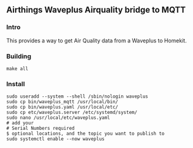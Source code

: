 ## Airthings Waveplus Airquality bridge to MQTT

### Intro
This provides a way to get Air Quality data from a Waveplus to Homekit. 

### Building 
``` 
make all
```

### Install
```
sudo useradd --system --shell /sbin/nologin waveplus
sudo cp bin/waveplus_mqtt /usr/local/bin/
sudo cp bin/waveplus.yaml /usr/local/etc/
sudo cp etc/waveplus.server /etc/systemd/system/
sudo nano /usr/local/etc/waveplus.yaml
# add your 
# Serial Numbers required
$ optional locations, and the topic you want to publish to
sudo systemctl enable --now waveplus
```


